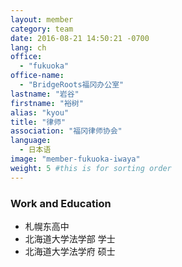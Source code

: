 ```yaml
---
layout: member
category: team
date: 2016-08-21 14:50:21 -0700
lang: ch
office:
  - "fukuoka"
office-name:
  - "BridgeRoots福冈办公室"
lastname: "岩谷"
firstname: "裕树"
alias: "kyou"
title: "律师"
association: "福冈律师协会"
language:
  - 日本语
image: "member-fukuoka-iwaya"
weight: 5 #this is for sorting order
---
```



### Work and Education
- 札幌东高中
- 北海道大学法学部 学士
- 北海道大学法学府 硕士
